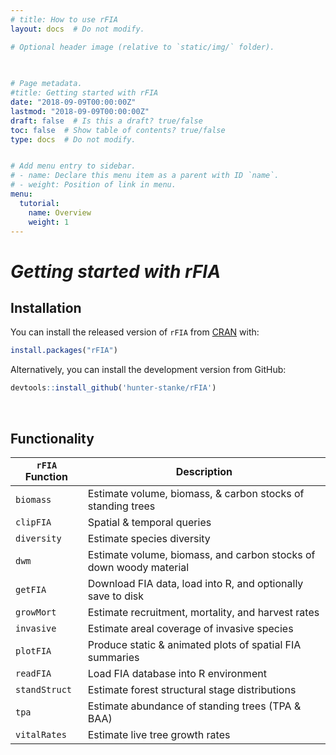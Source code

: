 ```yaml
---
# title: How to use rFIA
layout: docs  # Do not modify.

# Optional header image (relative to `static/img/` folder).

  
  
# Page metadata.
#title: Getting started with rFIA
date: "2018-09-09T00:00:00Z"
lastmod: "2018-09-09T00:00:00Z"
draft: false  # Is this a draft? true/false
toc: false  # Show table of contents? true/false
type: docs  # Do not modify.


# Add menu entry to sidebar.
# - name: Declare this menu item as a parent with ID `name`.
# - weight: Position of link in menu.
menu:
  tutorial:
    name: Overview
    weight: 1
---
```


# _**Getting started with rFIA**_

## Installation

You can install the released version of `rFIA` from [CRAN](https://CRAN.R-project.org) with:

``` r
install.packages("rFIA")
```

Alternatively, you can install the development version from GitHub:
```r
devtools::install_github('hunter-stanke/rFIA')
```

<br>

## Functionality

|`rFIA` Function  | Description                                                          |
|---------------- |----------------------------------------------------------------------|
|`biomass`        | Estimate volume, biomass, & carbon stocks of standing trees          |
|`clipFIA`        | Spatial & temporal queries                                           |
|`diversity`      | Estimate species diversity                                           |
|`dwm`            | Estimate volume, biomass, and carbon stocks of down woody material   |
|`getFIA`         | Download FIA data, load into R, and optionally save to disk      |
|`growMort`       | Estimate recruitment, mortality, and harvest rates                   |
|`invasive`       | Estimate areal coverage of invasive species                          |
|`plotFIA`        | Produce static & animated plots of spatial FIA summaries             |
|`readFIA`        | Load FIA database into R environment                                 |
|`standStruct`    | Estimate forest structural stage distributions                       |
|`tpa`            | Estimate abundance of standing trees (TPA & BAA)                     |
|`vitalRates`     | Estimate live tree growth rates                                      |